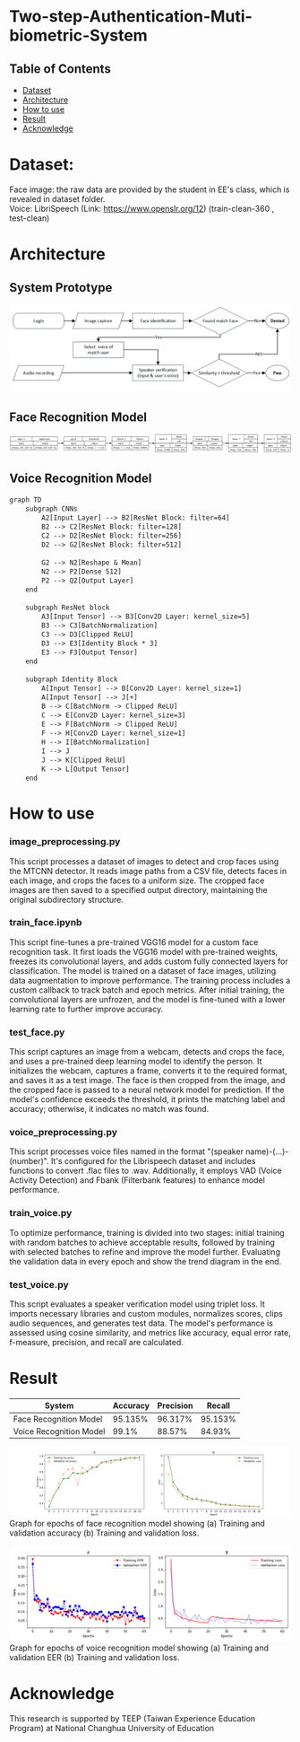 # Two-step-Authentication-Muti-biometric-System

## Table of Contents

- [Dataset](#dataset)
- [Architecture](#architecture)
- [How to use](#how-to-use)
- [Result](#result)
- [Acknowledge](#acknowledge)

# Dataset: 
Face image: the raw data are provided by the student in EE's class, which is revealed in dataset folder.  
Voice: LibriSpeech (Link: https://www.openslr.org/12) (train-clean-360 , test-clean)

# Architecture
## System Prototype
![workflow](https://github.com/NCUE-EE-AIAL/Two-Step-Muti-Biometric-Authentication-System/blob/main/doc/Flow_diagram.png)

## Face Recognition Model 
![face model](https://github.com/NCUE-EE-AIAL/Two-Step-Muti-Biometric-Authentication-System/blob/main/doc/graph_hr.png)

## Voice Recognition Model 
```mermaid
graph TD
    subgraph CNNs
        A2[Input Layer] --> B2[ResNet Block: filter=64]
        B2 --> C2[ResNet Block: filter=128]
        C2 --> D2[ResNet Block: filter=256]
        D2 --> G2[ResNet Block: filter=512]
    
        G2 --> N2[Reshape & Mean]
        N2 --> P2[Dense 512]
        P2 --> Q2[Output Layer]
    end

    subgraph ResNet block
        A3[Input Tensor] --> B3[Conv2D Layer: kernel_size=5]
        B3 --> C3[BatchNormalization]
        C3 --> D3[Clipped ReLU]
        D3 --> E3[Identity Block * 3]
        E3 --> F3[Output Tensor]
    end

    subgraph Identity Block
        A[Input Tensor] --> B[Conv2D Layer: kernel_size=1]
        A[Input Tensor] --> J[+]
        B --> C[BatchNorm -> Clipped ReLU]
        C --> E[Conv2D Layer: kernel_size=3]
        E --> F[BatchNorm -> Clipped ReLU]
        F --> H[Conv2D Layer: kernel_size=1]
        H --> I[BatchNormalization]
        I --> J
        J --> K[Clipped ReLU]
        K --> L[Output Tensor]
    end
```

# How to use
### image_preprocessing.py
This script processes a dataset of images to detect and crop faces using the MTCNN detector. It reads image paths from a CSV file, detects faces in each image, and crops the faces to a uniform size. The cropped face images are then saved to a specified output directory, maintaining the original subdirectory structure.

### train_face.ipynb
This script fine-tunes a pre-trained VGG16 model for a custom face recognition task. It first loads the VGG16 model with pre-trained weights, freezes its convolutional layers, and adds custom fully connected layers for classification. The model is trained on a dataset of face images, utilizing data augmentation to improve performance. The training process includes a custom callback to track batch and epoch metrics. After initial training, the convolutional layers are unfrozen, and the model is fine-tuned with a lower learning rate to further improve accuracy.

### test_face.py
This script captures an image from a webcam, detects and crops the face, and uses a pre-trained deep learning model to identify the person. It initializes the webcam, captures a frame, converts it to the required format, and saves it as a test image. The face is then cropped from the image, and the cropped face is passed to a neural network model for prediction. If the model's confidence exceeds the threshold, it prints the matching label and accuracy; otherwise, it indicates no match was found.

### voice_preprocessing.py
This script processes voice files named in the format "(speaker name)-(...)-(number)". It's configured for the Librispeech dataset and includes functions to convert .flac files to .wav. Additionally, it employs VAD (Voice Activity Detection) and Fbank (Filterbank features) to enhance model performance.

### train_voice.py
To optimize performance, training is divided into two stages: initial training with random batches to achieve acceptable results, followed by training with selected batches to refine and improve the model further. Evaluating the validation data in every epoch and show the trend diagram in the end.

### test_voice.py
This script evaluates a speaker verification model using triplet loss. It imports necessary libraries and custom modules, normalizes scores, clips audio sequences, and generates test data. The model's performance is assessed using cosine similarity, and metrics like accuracy, equal error rate, f-measure, precision, and recall are calculated.

# Result
| System                          | Accuracy   | Precision  | Recall     |
|---------------------------------|------------|------------|------------|
| Face Recognition Model          | 95.135%    | 96.317%    | 95.153%    |
| Voice Recognition Model         | 99.1%      | 88.57%     | 84.93%     |

![face result](https://github.com/NCUE-EE-AIAL/Two-Step-Muti-Biometric-Authentication-System/blob/main/doc/training_graph.png)
Graph for epochs of face recognition model showing (a) Training and validation accuracy (b) Training and validation loss.  
<br>
![voice result](https://github.com/NCUE-EE-AIAL/Two-Step-Muti-Biometric-Authentication-System/blob/main/doc/training_graph_voice.png)
Graph for epochs of voice recognition model showing (a) Training and validation EER (b) Training and validation loss.
<br>

# Acknowledge
This research is supported by TEEP (Taiwan Experience Education Program) at National Changhua University of Education
